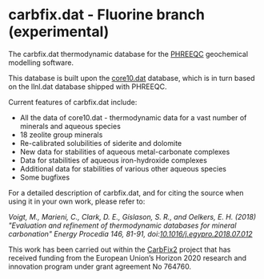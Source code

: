 # carbfix.dat - Fluorine branch (experimental)
The carbfix.dat thermodynamic database for the [PHREEQC](https://wwwbrr.cr.usgs.gov/projects/GWC_coupled/phreeqc/) geochemical modelling software.

This database is built upon the [core10.dat](https://github.com/MarcNeveu/IcyDwarf/) database, which is in turn based on the llnl.dat database shipped with PHREEQC.

Current features of carbfix.dat include:
* All the data of core10.dat - thermodynamic data for a vast number of minerals and aqueous species
* 18 zeolite group minerals
* Re-calibrated solubilities of siderite and dolomite
* New data for stabilities of aqueous metal-carbonate complexes
* Data for stabilities of aqueous iron-hydroxide complexes
* Additional data for stabilities of various other aqueous species
* Some bugfixes

For a detailed description of carbfix.dat, and for citing the source when using it in your own work, please refer to:

*Voigt, M., Marieni, C., Clark, D. E., Gíslason, S. R., and Oelkers, E. H. (2018) "Evaluation and refinement of thermodynamic databases for mineral carbonation" Energy Procedia 146, 81-91, doi:[10.1016/j.egypro.2018.07.012](https://doi.org/10.1016/j.egypro.2018.07.012)*

This work has been carried out within the [CarbFix2](http://carbfix.com) project that has received funding from the European Union’s Horizon 2020 research and innovation program under grant agreement No 764760.
